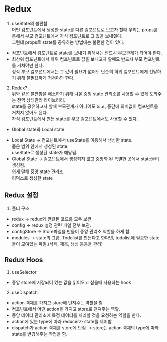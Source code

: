 # Redux

1. useState의 불편함 <br>
어떤 컴포넌트에서 생성한 state를 다른 컴포넌트로 보고자 할때 우리는 props를 통해서 부모 컴포넌트에서 자식 컴포넌트로 그 값을 보내줬다.<br>
그런데 props로 state를 공유하는 방법에는 불편한 점이 있다.
- 컴포넌트에서 컴포넌트로 state를 보내기 위해서는 반드시 부모관계가 되어야 한다.
- 최상위 컴포넌트에서 하위 컴포넌트로 값을 보내고자 할때도 반드시 부모 컴포넌트를 거쳐야만 한다. <br>
  정작 부모 컴포넌트에서는 그 값이 필요가 없어도 단순히 하위 컴포넌트에게 전달하기 위해 불필요하게 거쳐야만 한다.

2. Redux?<br>
위와 같은 불편함을 해소하기 위해 나온 중앙 state 관리소를 사용할 수 있게 도와주는 전역 상태관리 라이브러리.<br>
state를 공유하고자 할때 부모관계가 아니어도 되고, 중간에 의미없이 컴포넌트를 거치지 않아도 된다.<br>
자식 컴포넌트에서 만든 state를 부모 컴포넌트에서도 사용할 수 있다.<br>

* Global state와 Local state

- Local State -> 컴포넌트에서 useState를 이용해서 생성한 state. <br>좁은 범위 안에서 생성된 state. <br>useState로 생성된 state가 해당됨.
- Global State -> 컴포넌트에서 생성되지 않고 중앙화 된 특별한 곳에서 state들이 생성됨. <br>쉽게 말해 중앙 state 관리소.<br>
리덕스로 생성한 state

## Redux 설정

1. 폴더 구조
- redux -> redux와 관련된 코드를 모두 보관
- config ->  redux 설정 관련 파일 전부 보관. 
- configStore -> Store파일을 만들어 중앙 관리소 역할을 하게 함.
- modules -> state의 그룹. Todolist를 만든다고 한다면, todolist에 필요한 state들이 모여있는 파일.(삭제, 제목, 생성 등등을 관리)

## Redux Hoos

1. useSelector
- 중앙 store에 저장되어 있는 값을 읽어오고 싶을때 사용하는 hook

2. useDispatch
- action 객체를 가지고 store에 던져주는 역할을 함
- 컴포넌트에서 어떤 action을 가지고 store로 던져주는 역할. 
- 중앙 데이터 관리소에 특정 데이터를 처리할 것을 요청하는 역할을 한다.
- action에 있는 type에 따라 reducer가 state를 제어함
- dispatch가 action 객체를 store에 던짐 -> store는 action 객체의 type에 따라 state를 변경해주는 작업을 함.